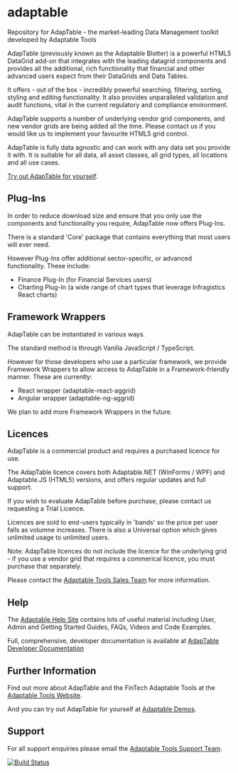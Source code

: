 # adaptable

Repository for AdapTable - the market-leading Data Management toolkit developed by Adaptable Tools

AdapTable (previously known as the Adaptable Blotter) is a powerful HTML5 DataGrid add-on that integrates with the leading datagrid components and provides all the additional, rich functionality that financial and other advanced users expect from their DataGrids and Data Tables.

It offers - out of the box - incredibly powerful searching, filtering, sorting, styling and editing functionality. It also provides unparalleled validation and audit functions, vital in the current regulatory and compliance environment. 

AdapTable supports a number of underlying vendor grid components, and new vendor grids are being added all the time.  Please contact us if you would like us to implement your favourite HTML5 grid control.

AdapTable is fully data agnostic and can work with any data set you provide it with. It is suitable for all data, all asset classes, all grid types, all locations and all use cases.

[Try out AdapTable for yourself](https://demo.adaptableblotter.com).

## Plug-Ins

In order to reduce download size and ensure that you only use the components and functionality you require, AdapTable now offers Plug-Ins.

There is a standard 'Core' package that contains everything that most users will ever need.  

However Plug-Ins offer additional sector-specific, or advanced functionality.  These include:

- Finance Plug-In (for Financial Services users)
- Charting Plug-In (a wide range of chart types that leverage Infragistics React charts)


## Framework Wrappers

AdapTable can be instantiated in various ways.

The standard method is through Vanilla JavaScript / TypeScript.

However for those developers who use a particular framework, we provide Framework Wrappers to allow access to AdapTable in a Framework-friendly manner.  These are currently:

- React wrapper (adaptable-react-aggrid)
- Angular wrapper (adaptable-ng-aggrid)

We plan to add more Framework Wrappers in the future.

## Licences

AdapTable is a commercial product and requires a purchased licence for use.

The AdapTable licence covers both Adaptable.NET (WinForms / WPF) and Adaptable.JS (HTML5) versions, and offers regular updates and full support.

If you wish to evaluate AdapTable before purchase, please contact us requesting a Trial Licence.

Licences are sold to end-users typically in 'bands' so the price per user falls as volumne increases. There is also a Universal option which gives unlimited usage to unlimited users.

Note: AdapTable licences do not include the licence for the underlying grid - if you use a vendor grid that requires a commerical licence, you must purchase that separately.

Please contact the [Adaptable Tools Sales Team](mailto:sales@adaptabletools.com) for more information.

## Help

The [Adaptable Help Site](https://adaptabletools.zendesk.com/hc/en-us) contains lots of useful material including User, Admin and Getting Started Guides, FAQs, Videos and Code Examples.

Full, comprehensive, developer documentation is available at [AdapTable Developer Documentation](https://api.adaptableblotter.com/index.html)

## Further Information

Find out more about AdapTable and the FinTech Adaptable Tools at the [Adaptable Tools Website](http://www.adaptabletools.com).

And you can try out AdapTable for yourself at [Adaptable Demos](https://demo.adaptableblotter.com).

## Support

For all support enquiries please email the [Adaptable Tools Support Team](mailto:support@adaptabletools.com).

[![Build Status](https://travis-ci.org/JonnyAdaptableTools/adaptableblotter.svg?branch=master)](https://travis-ci.org/JonnyAdaptableTools/adaptableblotter)
